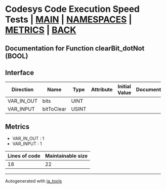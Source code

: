 # Codesys Code Execution Speed Tests | [MAIN] | [NAMESPACES] | [METRICS] | [BACK]  

## Documentation for Function clearBit_dotNot (BOOL)  

## Interface  

| Direction | Name | Type | Attribute | Initial Value | Documentation |
| --------- | ---- | ---- | --------- | ------------- | ------------- |
| VAR_IN_OUT | bits | UINT |  |  |  |  
| VAR_INPUT | bitToClear | USINT |  |  |  |  


## Metrics  

- VAR_IN_OUT : 1
- VAR_INPUT : 1

| Lines of code | Maintainable size |
| ------------- | ----------------- |
| 18 | 22 |

---
Autogenerated with [ia_tools](https://github.com/tkucic/ia_tools)  

[MAIN]: ../../../../index.md
[NAMESPACES]: ../../nsList.md
[METRICS]: ../../../metrics.md
[BACK]: ../nsMain.md
